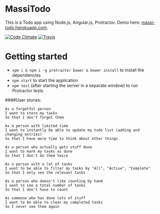 MassiTodo
=========

This is a Todo app using Node.js, Angular.js, Protractor.
Demo here: [massi-todo.herokuapp.com](http://massi-todo.herokuapp.com/).

[![Code Climate](https://codeclimate.com/github/MassimilianoMura/MassiToDo/badges/gpa.svg)](https://codeclimate.com/github/MassimilianoMura/MassiToDo)
[![Travis](https://travis-ci.org/MassimilianoMura/MassiToDo.svg)](https://travis-ci.org/MassimilianoMura/MassiToDo)

# Getting started
- `npm i & npm i -g protractor bower & bower install` to install the dependencies
- `npm start` to start the application
- `npm test` (after starting the server in a separate window) to run Protractor tests

####User stories:

```
As a forgetful person
I want to store my tasks
So that I don't forget them

As a person with limited time
I want to instantly be able to update my todo list (adding and changing entries)
So that I have more time to think about other things

As a person who actually gets stuff done
I want to mark my tasks as done
So that I don't do them twice

As a person with a lot of tasks
I want to be able to filter my tasks by "All", "Active", "Complete"
So that I only see the relevant tasks

As a person who doesn't like counting by hand
I want to see a total number of tasks
So that I don't have to count

As someone who has done lots of stuff
I want to be able to clear my completed tasks
So I never see them again
```
